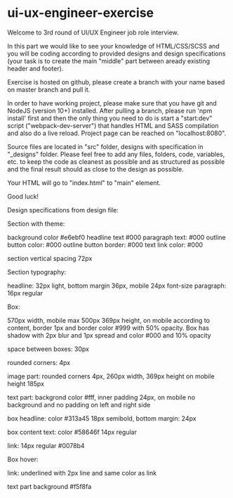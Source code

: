 # ui-ux-engineer-exercise
Welcome to 3rd round of UI/UX Engineer job role interview.

In this part we would like to see your knowledge of HTML/CSS/SCSS and you will be coding according to provided designs and design specifications (your task is to create the main "middle" part between aready existing header and footer).

Exercise is hosted on github, please create a branch with your name based on master branch and pull it.

In order to have working project, please make sure that you have git and NodeJS (version 10+) installed. After pulling a branch, please run 'npm install' first and then the only thing you need to do is start a "start:dev" script ("webpack-dev-server") that handles HTML and SASS compilation and also do a live reload. Project page can be reached on "localhost:8080".

Source files are located in "src" folder, designs with specification in "_designs" folder. Please feel free to add any files, folders, code, variables, etc. to keep the code as cleanest as possible and as structured as possible and the final result should as close to the design as possible.

Your HTML will go to "index.html" to "main" element.

Good luck!

Design specifications from design file:

Section with theme:

background color #e6ebf0
headline text #000
paragraph text: #000
outline button color: #000
outline button border: #000
text link color: #000

section vertical spacing 72px

Section typography:

headline:  32px light, bottom margin
36px, mobile 24px font-size 
paragraph: 16px regular

Box:

570px width, mobile max 500px
369px height, on mobile according
to content, border 1px and border
color #999 with 50% opacity. Box
has shadow with 2px blur and 1px
spread and color #000 and 10%
opacity 

space between boxes: 30px

rounded corners: 4px

image part: rounded corners 4px, 
260px width, 369px height  on mobile
height 185px

text part: backgrond color #fff, inner
padding 24px, on mobile no
background and no padding on left
and right side

box headline: color #313a45 18px
semibold, bottom margin: 24px 

box content text: color #58646f 14px
regular

link: 14px regular #0078b4

Box hover:

link: underlined with 2px line and
same color as link

text part background #f5f8fa

